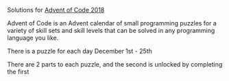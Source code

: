 Solutions for [Advent of Code 2018](https://adventofcode.com/)

Advent of Code is an Advent calendar of small programming puzzles for a variety of skill sets and skill levels that can be solved in any programming language you like.

There is a puzzle for each day December 1st - 25th

There are 2 parts to each puzzle, and the second is unlocked by completing the first